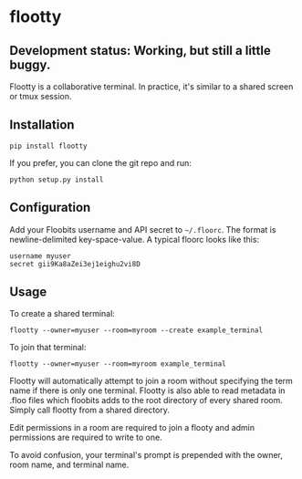 # flootty

## Development status: Working, but still a little buggy.

Flootty is a collaborative terminal. In practice, it's similar to a shared screen or tmux session.


## Installation

	pip install flootty

If you prefer, you can clone the git repo and run:

    python setup.py install


## Configuration

Add your Floobits username and API secret to `~/.floorc`. The format is newline-delimited key-space-value. A typical floorc looks like this:

    username myuser
    secret gii9Ka8aZei3ej1eighu2vi8D


## Usage

To create a shared terminal:

    flootty --owner=myuser --room=myroom --create example_terminal

To join that terminal:

    flootty --owner=myuser --room=myroom example_terminal

Flootty will automatically attempt to join a room without specifying the term name if there is only one terminal.
Flootty is also able to read metadata in .floo files which floobits adds to the root directory of every shared room.  Simply call flootty from a shared directory.

Edit permissions in a room are required to join a flooty and admin permissions are required to write to one.

To avoid confusion, your terminal's prompt is prepended with the owner, room name, and terminal name.
